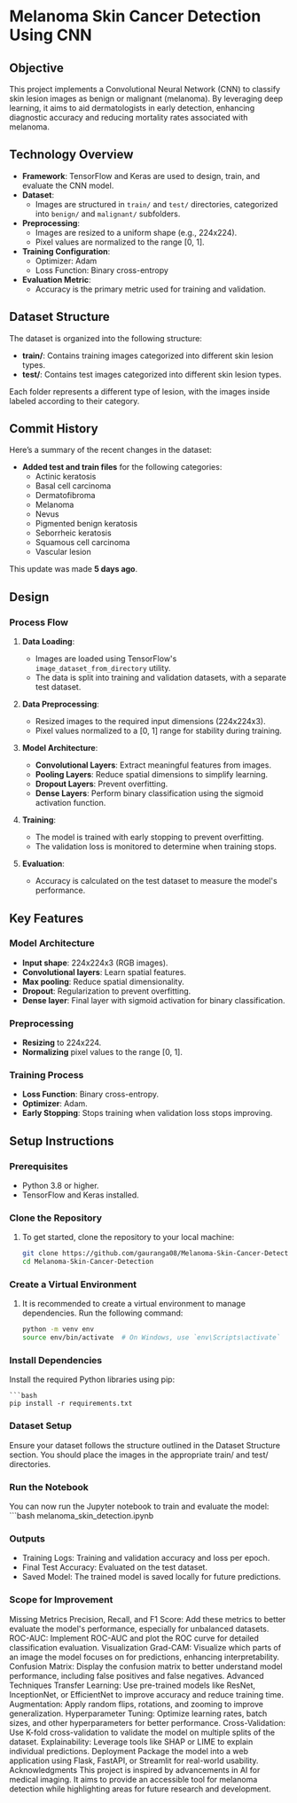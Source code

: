 # Melanoma Skin Cancer Detection Using CNN

## Objective
This project implements a Convolutional Neural Network (CNN) to classify skin lesion images as benign or malignant (melanoma). By leveraging deep learning, it aims to aid dermatologists in early detection, enhancing diagnostic accuracy and reducing mortality rates associated with melanoma.

## Technology Overview
- **Framework**: TensorFlow and Keras are used to design, train, and evaluate the CNN model.
- **Dataset**:
  - Images are structured in `train/` and `test/` directories, categorized into `benign/` and `malignant/` subfolders.
- **Preprocessing**:
  - Images are resized to a uniform shape (e.g., 224x224).
  - Pixel values are normalized to the range [0, 1].
- **Training Configuration**:
  - Optimizer: Adam
  - Loss Function: Binary cross-entropy
- **Evaluation Metric**:
  - Accuracy is the primary metric used for training and validation.

## Dataset Structure
The dataset is organized into the following structure:
- **train/**: Contains training images categorized into different skin lesion types.
- **test/**: Contains test images categorized into different skin lesion types.

Each folder represents a different type of lesion, with the images inside labeled according to their category.

## Commit History
Here’s a summary of the recent changes in the dataset:
- **Added test and train files** for the following categories:
  - Actinic keratosis
  - Basal cell carcinoma
  - Dermatofibroma
  - Melanoma
  - Nevus
  - Pigmented benign keratosis
  - Seborrheic keratosis
  - Squamous cell carcinoma
  - Vascular lesion

This update was made **5 days ago**.

## Design

### Process Flow

1. **Data Loading**:
   - Images are loaded using TensorFlow's `image_dataset_from_directory` utility.
   - The data is split into training and validation datasets, with a separate test dataset.

2. **Data Preprocessing**:
   - Resized images to the required input dimensions (224x224x3).
   - Pixel values normalized to a [0, 1] range for stability during training.

3. **Model Architecture**:
   - **Convolutional Layers**: Extract meaningful features from images.
   - **Pooling Layers**: Reduce spatial dimensions to simplify learning.
   - **Dropout Layers**: Prevent overfitting.
   - **Dense Layers**: Perform binary classification using the sigmoid activation function.

4. **Training**:
   - The model is trained with early stopping to prevent overfitting.
   - The validation loss is monitored to determine when training stops.

5. **Evaluation**:
   - Accuracy is calculated on the test dataset to measure the model's performance.

## Key Features

### Model Architecture
- **Input shape**: 224x224x3 (RGB images).
- **Convolutional layers**: Learn spatial features.
- **Max pooling**: Reduce spatial dimensionality.
- **Dropout**: Regularization to prevent overfitting.
- **Dense layer**: Final layer with sigmoid activation for binary classification.

### Preprocessing
- **Resizing** to 224x224.
- **Normalizing** pixel values to the range [0, 1].

### Training Process
- **Loss Function**: Binary cross-entropy.
- **Optimizer**: Adam.
- **Early Stopping**: Stops training when validation loss stops improving.

## Setup Instructions

### Prerequisites
- Python 3.8 or higher.
- TensorFlow and Keras installed.

### Clone the Repository
1. To get started, clone the repository to your local machine:
    ```bash
    git clone https://github.com/gauranga08/Melanoma-Skin-Cancer-Detection.git
    cd Melanoma-Skin-Cancer-Detection

### Create a Virtual Environment
1. It is recommended to create a virtual environment to manage dependencies. Run the following command:
    ```bash
    python -m venv env
    source env/bin/activate  # On Windows, use `env\Scripts\activate`
### Install Dependencies
Install the required Python libraries using pip:
  
    ```bash
    pip install -r requirements.txt
### Dataset Setup
Ensure your dataset follows the structure outlined in the Dataset Structure section. You should place the images in the appropriate train/ and test/ directories.

### Run the Notebook
You can now run the Jupyter notebook to train and evaluate the model:
    ```bash
    melanoma_skin_detection.ipynb

### Outputs
- Training Logs: Training and validation accuracy and loss per epoch.
- Final Test Accuracy: Evaluated on the test dataset.
- Saved Model: The trained model is saved locally for future predictions.
### Scope for Improvement
Missing Metrics
Precision, Recall, and F1 Score: Add these metrics to better evaluate the model's performance, especially for unbalanced datasets.
ROC-AUC: Implement ROC-AUC and plot the ROC curve for detailed classification evaluation.
Visualization
Grad-CAM: Visualize which parts of an image the model focuses on for predictions, enhancing interpretability.
Confusion Matrix: Display the confusion matrix to better understand model performance, including false positives and false negatives.
Advanced Techniques
Transfer Learning: Use pre-trained models like ResNet, InceptionNet, or EfficientNet to improve accuracy and reduce training time.
Augmentation: Apply random flips, rotations, and zooming to improve generalization.
Hyperparameter Tuning: Optimize learning rates, batch sizes, and other hyperparameters for better performance.
Cross-Validation: Use K-fold cross-validation to validate the model on multiple splits of the dataset.
Explainability: Leverage tools like SHAP or LIME to explain individual predictions.
Deployment
Package the model into a web application using Flask, FastAPI, or Streamlit for real-world usability.
Acknowledgments
This project is inspired by advancements in AI for medical imaging. It aims to provide an accessible tool for melanoma detection while highlighting areas for future research and development.

